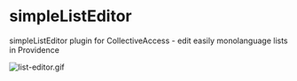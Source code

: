 # simpleListEditor
simpleListEditor plugin for CollectiveAccess - edit easily monolanguage lists in Providence

![list-editor.gif](https://github.com/ideesculture/simpleListEditor/raw/master/list-editor.gif)
